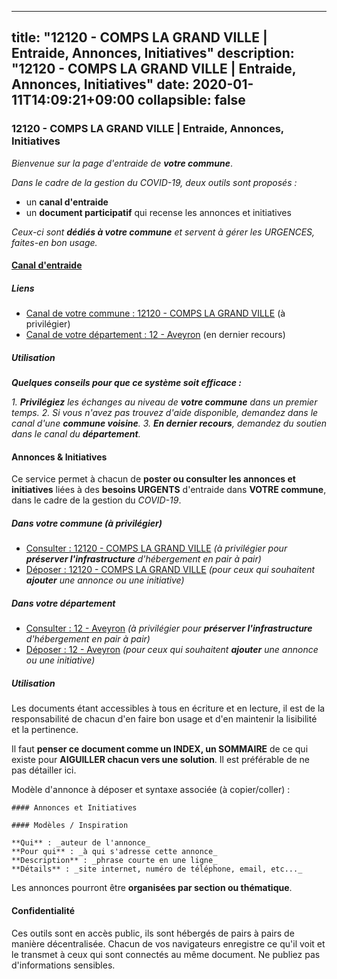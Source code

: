 
---
title: "12120 - COMPS LA GRAND VILLE | Entraide, Annonces, Initiatives"
description: "12120 - COMPS LA GRAND VILLE | Entraide, Annonces, Initiatives"
date: 2020-01-11T14:09:21+09:00
collapsible: false
---

### 12120 - COMPS LA GRAND VILLE | Entraide, Annonces, Initiatives

_Bienvenue sur la page d'entraide de **votre commune**_.

_Dans le cadre de la gestion du COVID-19, deux outils sont proposés :_

- un **canal d'entraide**
- un **document participatif** qui recense les annonces et initiatives

_Ceux-ci sont **dédiés à votre commune** et servent à gérer les URGENCES, faites-en bon usage._

#### [Canal d'entraide](https://entraide.stopcoronavirus.tech/#/channel/12120_comps-la-grand-ville)

##### Liens

- [Canal de votre commune : 12120 	- COMPS LA GRAND VILLE](https://entraide.stopcoronavirus.tech/#/channel/12120_comps-la-grand-ville) (à privilégier)
- [Canal de votre département : 12 	- Aveyron](https://entraide.stopcoronavirus.tech/#/channel/12_aveyron) (en dernier recours)

##### Utilisation

_**Quelques conseils pour que ce système soit efficace :**_

_1. **Privilégiez** les échanges au niveau de **votre commune** dans un premier temps._
_2. Si vous n'avez pas trouvez d'aide disponible, demandez dans le canal d'une **commune voisine**._
_3. **En dernier recours**, demandez du soutien dans le canal du **département**._

#### Annonces & Initiatives


Ce service permet à chacun de **poster ou consulter les annonces et initiatives** liées à des **besoins
URGENTS** d'entraide dans **VOTRE commune**, dans le cadre de la gestion du _COVID-19_.

##### Dans votre commune (à privilégier)

- [Consulter : 12120 	- COMPS LA GRAND VILLE](https://docs.stopcoronavirus.tech/r/markdown/12120_comps-la-grand-ville/4XTTMAgZqXNT7RceyPXo8EZCxK3pqDpxDJkMMZkSUMGsNSHGP) _(à privilégier pour **préserver l'infrastructure** d'hébergement en pair à pair)_
- [Déposer : 12120 	- COMPS LA GRAND VILLE](https://docs.stopcoronavirus.tech/w/markdown/12120_comps-la-grand-ville/4XTTMAgZqXNT7RceyPXo8EZCxK3pqDpxDJkMMZkSUMGsNSHGP-K3TgUzfnvvGoc2PWevTTsmDMTtPd1oLBm6aDYf44jS218BVF42FJEMDEPeh1NNyLrTgSovSuLYw17yKFynNmQ5zabJ3HQPK1UqrtEhwsRajQjmVfomoSV8iynGt5PtQcrSAQLi7D) _(pour ceux qui souhaitent **ajouter** une annonce ou une initiative)_

##### Dans votre département

- [Consulter : 12 	- Aveyron](https://docs.stopcoronavirus.tech/r/markdown/12_aveyron/4XTTM3CFrTYLeq3t7YZ2GeteRXina8HMy585xLdATaEm28gJq) _(à privilégier pour **préserver l'infrastructure** d'hébergement en pair à pair)_
- [Déposer : 12 	- Aveyron](https://docs.stopcoronavirus.tech/w/markdown/12_aveyron/4XTTM3CFrTYLeq3t7YZ2GeteRXina8HMy585xLdATaEm28gJq-K3TgUfu3tdsvnJNzfCjLcQBm4uQ83gag77qnaAo9pjUvbpQyfAVAxJdyULKffeJFVcGHHVraYZNVQhiGBeBUKBFLy2Vr8dapgU6tQCmoJQ6dgnoqRGmK9bSxqhW9VArfxRuTPcgV) _(pour ceux qui souhaitent **ajouter** une annonce ou une initiative)_


##### Utilisation

Les documents étant accessibles à tous en écriture et en lecture, il est de la
responsabilité de chacun d'en faire bon usage et d'en maintenir la lisibilité
et la pertinence.

Il faut **penser ce document comme un INDEX, un SOMMAIRE** de ce qui existe
pour **AIGUILLER chacun vers une solution**. Il est préférable de ne pas détailler ici.

Modèle d'annonce à déposer et syntaxe associée (à copier/coller) :

    #### Annonces et Initiatives

    #### Modèles / Inspiration

    **Qui** : _auteur de l'annonce_
    **Pour qui** : _à qui s'adresse cette annonce_
    **Description** : _phrase courte en une ligne_
    **Détails** : _site internet, numéro de téléphone, email, etc..._


Les annonces pourront être **organisées par section ou thématique**.

#### Confidentialité

Ces outils sont en accès public, ils sont hébergés de pairs à pairs de manière décentralisée.
Chacun de vos navigateurs enregistre ce qu'il voit et le transmet à ceux qui sont connectés au même document.
Ne publiez pas d'informations sensibles.
